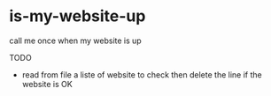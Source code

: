 # is-my-website-up
call me once when my website is up

TODO
- read from file a liste of website to check then delete the line if the website is OK
